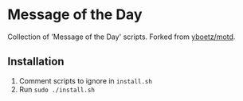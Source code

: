 # Message of the Day

Collection of 'Message of the Day' scripts. Forked from
[yboetz/motd](https://github.com/yboetz/motd).

## Installation
1. Comment scripts to ignore in `install.sh`
2. Run `sudo ./install.sh`
